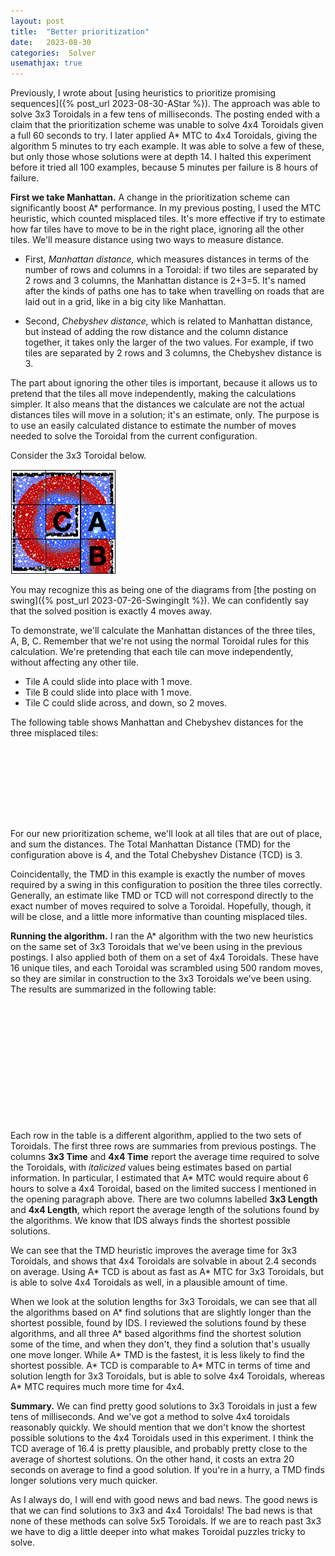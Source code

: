 ```yaml
---
layout: post
title:  "Better prioritization"
date:   2023-08-30
categories:  Solver
usemathjax: true
---
```

<style>
table
{
    max-width: 0px;
    margin-left:auto; 
    margin-right:auto;  
}
</style>

Previously, I wrote about 
[using heuristics to prioritize promising sequences]({% post_url 2023-08-30-AStar %}). The approach was able to solve 3x3 Toroidals in a few tens of milliseconds.  The posting ended with a claim that the prioritization scheme was unable to solve 4x4 Toroidals given a full 60 seconds to try.  I later applied A\* MTC to 4x4 Toroidals, giving the algorithm 5 minutes to try each example.  It was able to solve a few of these, but only those whose solutions were at depth 14.  I halted this experiment before it tried all 100 examples, because 5 minutes per failure is 8 hours of failure.

**First we take Manhattan.** 
A change in the prioritization scheme can significantly boost A\* performance. In my previous posting, I used the MTC heuristic, which counted misplaced tiles. 
It's more effective if try to estimate how far tiles have to move to be in the right place, ignoring all the other tiles.
We'll measure distance using two ways to measure distance.   

* First, *Manhattan distance,* which measures distances in terms of the number of rows and columns in a Toroidal: if two tiles are separated by 2 rows and 3 columns, the Manhattan distance is 2+3=5.  It's named after the kinds of paths one has to take when travelling on roads that are laid out in a grid, like in a big city like Manhattan.

* Second, *Chebyshev distance,* which is related to Manhattan distance, but instead of adding the row distance and the column distance together, it takes only the larger of the two values.  For example, if two tiles are separated by 2 rows and 3 columns, the Chebyshev distance is 3. 

The part about ignoring the other tiles is important, because it allows us to pretend that the tiles all move independently, making the calculations simpler.  It also means that the distances we calculate are not the actual distances tiles will move in a solution; it's an estimate, only.  The purpose is to use an easily calculated distance to estimate the number of moves needed to solve the Toroidal from the current configuration. 

Consider the 3x3 Toroidal below. 

![A 3x3 Toroidal 4 moves away from solved.](/TImages/Stars3x3_CAB.png)

You may recognize this as being one of the diagrams from [the posting on swing]({% post_url 2023-07-26-SwingingIt %}).  We can confidently say that the solved position is exactly 4 moves away.  

To demonstrate, we'll calculate the Manhattan distances of the three tiles, A, B, C.  Remember that we're not using the normal Toroidal rules for this calculation.  We're pretending that each tile can move independently, without affecting any other tile.

* Tile A could slide into place with 1 move.
* Tile B could slide into place with 1 move.  
* Tile C could slide across, and down, so 2 moves.  

The following table shows Manhattan and Chebyshev distances for the three misplaced tiles:

| Tile  | Manhattan | Chebyshev |
|------:|:---------:|:---------:|
|   A   |      1    |     1     |
|   B   |      1    |     1     |
|   C   |      2    |     1     |
| Total |      4    |     3     |


For our new prioritization scheme, we'll look at all tiles that are out of place, and sum the distances.  The Total Manhattan Distance (TMD) for the configuration above is 4, and the Total Chebyshev Distance (TCD) is 3.  

Coincidentally, the TMD in this example is exactly the number of moves required by a swing in this configuration to position the three tiles correctly.
Generally, an estimate like TMD or TCD will not correspond directly to the exact number of moves required to solve a Toroidal.  Hopefully, though, it will be close, and a little more informative than counting misplaced tiles.

**Running the algorithm.**
I ran the A\* algorithm with the two new heuristics on the same set of 3x3 Toroidals that we've been using in the previous postings.
I also applied both of them on a set of 4x4 Toroidals.  These have 16 unique tiles, and each Toroidal was scrambled using 500 random moves, so they are similar in construction to the 3x3 Toroidals we've been using.  The results are summarized in the following table:

|              | 3x3 Time  | 3x3 Length | 4x4 Time | 4x4 Length |
|:-------------|----------:|-----------:|---------:|-----------:|
| Simple IDS   |   *322s*  |     -      |     -    |     -      |
| Enhanced IDS |   12.6s   |    6.1     |     -    |     -      | 
| A\*  MTC     |    0.02s  |    6.3     |  *6.3h*  |     -      | 
| A\*  TMD     |    0.006s |    6.8     |   2.4s   |    19.3    |
| A\*  TCD     |    0.02s  |    6.3     |  22.2s   |    16.4    |


Each row in the table is a different algorithm, applied to the two sets of Toroidals.  The first three rows are summaries from previous postings.
The columns **3x3 Time** and **4x4 Time** report the average time required to solve the Toroidals, with *italicized* values being estimates based on partial information.  In particular, I estimated that A\*  MTC would require about 6 hours to solve a 4x4 Toroidal, based on the limited success I mentioned in the opening paragraph above.
There are two columns labelled  **3x3 Length** and **4x4 Length**, which report the average length of the solutions found by the algorithms.  We know that IDS always finds the shortest possible solutions.  

We can see that the TMD heuristic improves the average time for 3x3 Toroidals, and shows that 4x4 Toroidals are solvable in about 2.4 seconds on average.  Using A\*  TCD is about as fast as A\*  MTC for 3x3 Toroidals, but is able to solve 4x4 Toroidals as well, in a plausible amount of time.  

When we look at the solution lengths for 3x3 Toroidals, we can see that all the algorithms based on A\* find solutions that are slightly longer than the shortest possible, found by IDS.  I reviewed the solutions found by these algorithms, and all three A\* based algorithms find the shortest solution some of the time, and when they don't, they find a solution that's usually one move longer.   While A\*  TMD is the fastest, it is less likely to find the shortest possible.  A\*  TCD is comparable to A\*  MTC in terms of time and solution length for 3x3 Toroidals, but is able to solve 4x4 Toroidals, whereas A\*  MTC requires much more time for 4x4.

**Summary.** We can find pretty good solutions to 3x3 Toroidals in just a few tens of milliseconds.  And we've got a method to solve 4x4 toroidals reasonably quickly.  We should mention that we don't know the shortest possible solutions to the 4x4 Toroidals used in this experiment.  I think the TCD average of 16.4 is pretty plausible, and probably pretty close to the average of shortest solutions.  On the other hand, it costs an extra 20 seconds on average to find a good solution.  If you're in a hurry, a TMD finds longer solutions very much quicker.

As I always do, I will end with good news and bad news.  The good news is that we can find solutions to 3x3 and 4x4 Toroidals!  The bad news is that none of these methods can solve 5x5 Toroidals.  If we are to reach past 3x3 we have to dig a little deeper into what makes Toroidal puzzles tricky to solve.  
